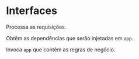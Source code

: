 # Interfaces

Processa as requisições.

Obtêm as dependências que serão injetadas em `app`.

Invoca `app` que contêm as regras de negócio.